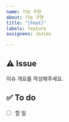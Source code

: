 ```yaml
---
name: 기능 구현
about: 기능 구현
title: "[Feat]"
labels: feature
assignees: JoJimi

---
```


## ⚠️ Issue
이슈 개요를 작성해주세요.

## ✅ To do
- [ ] 할 일
